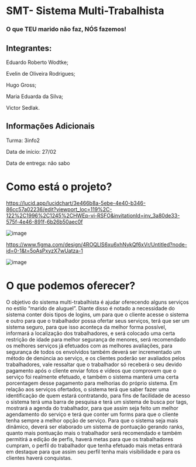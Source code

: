 # SMT- Sistema Multi-Trabalhista 

### O que TEU marido não faz, NÓS fazemos!

## Integrantes: 

Eduardo Roberto Wodtke;

Evelin de Oliveira Rodrigues;

Hugo Gross;

Maria Eduarda da Silva;

Victor Sedlak.



## Informações Adicionais

Turma: 3info2

Data de início: 27/02

Data de entrega: não sabo

# Como está o projeto?

https://lucid.app/lucidchart/3e466b8a-5ebe-4e40-b346-86cc57a02236/edit?viewport_loc=119%2C-122%2C1996%2C1245%2CHWEp-vi-RSFO&invitationId=inv_3a80de33-575f-4e46-891f-6b26b50aec0f

![image](https://github.com/user-attachments/assets/a7a08213-a4d7-4d08-aaf2-8ab7fd03bfc8)


https://www.figma.com/design/4ROQLlS6xu6xhNykQf6xVr/Untitled?node-id=0-1&t=5oAsPxyzX7wUatza-1

![image](https://github.com/user-attachments/assets/875abafc-cede-4686-8b4b-da9b24245e18)



# O que podemos oferecer?

O objetivo do sistema multi-trabalhista é ajudar oferecendo alguns serviços no estilo “marido de aluguel”. Diante disso é notado a necessidade do sistema conter dois tipos de logins, um para que o cliente acesse o sistema e outro para que o trabalhador possa ofertar seus serviços, terá que ser um sistema seguro, para que isso aconteça da melhor forma possível, informará a localização dos trabalhadores, e será colocado uma certa restrição de idade para melhor segurança de menores, será recomendado os melhores serviços já efetuados com as melhores avaliações, para segurança de todos os envolvidos também deverá ser incrementado um método de denúncia ao serviço, e os clientes poderão ser avaliados pelos trabalhadores, vale ressaltar que o trabalhador só receberá o seu devido pagamento após o cliente enviar fotos e vídeos que comprovem que o serviço foi realmente efetuado, e também o sistema manterá uma certa porcentagem desse pagamento para melhorias do próprio sistema. 
Em relação aos serviços ofertados, o sistema terá que saber fazer uma identificação de quem estará contratando, para fins de facilidade de acesso o sistema terá uma barra de pesquisa e terá um sistema de busca por tags, mostrará a agenda do trabalhador, para que assim seja feito um melhor  agendamento do serviço e terá que conter um forms para que o cliente tenha sempre a melhor opção de serviço.
Para que o sistema seja mais dinâmico, deverá ser elaborado um sistema de pontuação gerando ranks, quanto mais pontuação mais o trabalhador será recomendado e também permitirá a edição de perfis, haverá metas para que os trabalhadores cumpram, o perfil do trabalhador que tenha efetuado mais metas entrará em destaque para que assim seu perfil tenha mais visibilidade e para os clientes haverá conquistas.
